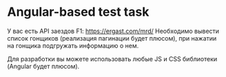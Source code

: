 # Angular-based test task

У вас есть API заездов F1: https://ergast.com/mrd/
Необходимо вывести список гонщиков (реализация пагинации будет плюсом), при нажатии на гонщика подгружать информацию о нем.

Для разработки вы можете использовать любые JS и CSS библиотеки (Angular будет плюсом).
